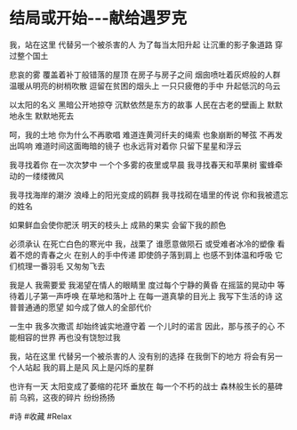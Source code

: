 # 结局或开始---献给遇罗克

我，站在这里
代替另一个被杀害的人
为了每当太阳升起
让沉重的影子象道路
穿过整个国土

悲哀的雾
覆盖着补丁般错落的屋顶
在房子与房子之间
烟囱喷吐着灰烬般的人群
温暖从明亮的树梢吹散
逗留在贫困的烟头上
一只只疲倦的手中
升起低沉的乌云

以太阳的名义
黑暗公开地掠夺
沉默依然是东方的故事
人民在古老的壁画上
默默地永生
默默地死去

呵，我的土地
你为什么不再歌唱
难道连黄河纤夫的绳索
也象崩断的琴弦
不再发出鸣响
难道时间这面晦暗的镜子
也永远背对着你
只留下星星和浮云

我寻找着你
在一次次梦中
一个个多雾的夜里或早晨
我寻找春天和苹果树
蜜蜂牵动的一缕缕微风

我寻找海岸的潮汐
浪峰上的阳光变成的鸥群
我寻找砌在墙里的传说
你和我被遗忘的姓名

如果鲜血会使你肥沃
明天的枝头上
成熟的果实
会留下我的颜色

必须承认
在死亡白色的寒光中
我，战栗了
谁愿意做陨石
或受难者冰冷的塑像
看着不熄的青春之火
在别人的手中传递
即使鸽子落到肩上
也感不到体温和呼吸
它们梳理一番羽毛
又匆匆飞去

我是人
我需要爱
我渴望在情人的眼睛里
度过每个宁静的黄昏
在摇篮的晃动中
等待着儿子第一声呼唤
在草地和落叶上
在每一道真挚的目光上
我写下生活的诗
这普普通通的愿望
如今成了做人的全部代价

一生中
我多次撒谎
却始终诚实地遵守着
一个儿时的诺言
因此，那与孩子的心
不能相容的世界
再也没有饶恕过我

我，站在这里
代替另一个被杀害的人
没有别的选择
在我倒下的地方
将会有另一个人站起
我的肩上是风
风上是闪烁的星群

也许有一天
太阳变成了萎缩的花环
垂放在
每一个不朽的战士
森林般生长的墓碑前
乌鸦，这夜的碎片
纷纷扬扬

#诗 #收藏 #Relax